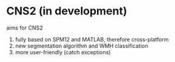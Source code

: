 # CNS2 (in development)
 
 aims for CNS2
 
 1) fully based on SPM12 and MATLAB, therefore cross-platform
 2) new segmentation algorithm and WMH classification
 3) more user-friendly (catch exceptions)
